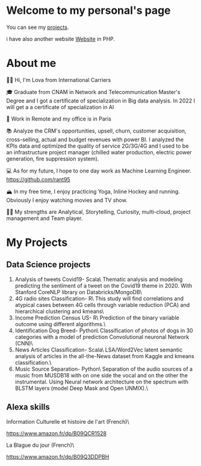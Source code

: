 # Welcome to my personal's page

You can see my [projects](https://github.com/rant95/).

i have also another website [Website](http://zarius.free.fr//) in PHP.

# About me

👋🏽 Hi, I'm Lova from International Carriers

🎓 Graduate from CNAM in Network and Telecommunication Master's Degree and I got a certificate of specialization in Big data analysis. In 2022 I will get a a certificate of specialization in AI

🌇 Work in Remote and my office is in Paris
 
📚 Analyze the CRM's opportunities, upsell, churn, customer acquisition, cross-selling, actual and budget revenues with power BI.
I analyzed the KPIs data and optimized the quality of service 2G/3G/4G and I used to be an infrastructure project manager (chilled water production, electric power generation, fire suppression system).

💻 As for my future, I hope to one day work as Machine Learning Engineer. https://github.com/rant95

🏔 In my free time, I enjoy practicing Yoga, Inline Hockey and running. Obviously I enjoy watching movies and TV show.

💪🏽 My strengths are Analytical, Storytelling, Curiosity, multi-cloud, project management and Team player.



# My Projects

## Data Science projects

1. Analysis of tweets Covid19- Scala\\
Thematic analysis and modeling predicting the sentiment of a tweet on the Covid19 theme in 2020. With Stanford CoreNLP library on Databricks/MongoDB\\
2. 4G radio sites Classification- R\\
This study will find correlations and atypical cases between 4G cells through variable reduction (PCA) and hierarchical clustering and kmeans\\
3. Income Prediction Census US- R\\
Prediction of the binary variable outcome using different algorithms.\\
4. Identification Dog Breed- Python\\
Classification of photos of dogs in 30 categories with a model of prediction Convolutional neuronal Network (CNN)\\
5. News Articles Classification- Scala\\
LSA/Word2Vec latent semantic analysis of articles in the all-the-News dataset from Kaggle and kmeans classification.\\
6. Music Source Separation- Python\\
Separation of the audio sources of a music from MUSDB18 with on one side the vocal and on the other the instrumental. Using Neural network architecture on the spectrum with BLSTM layers (model Deep Mask and Open UNMIX).\\

## Alexa skills

Information Culturelle et histoire de l'art (French)\\

https://www.amazon.fr/dp/B09QCR1528

La Blague du jour  (French)\\

https://www.amazon.fr/dp/B09Q3DDPBH



